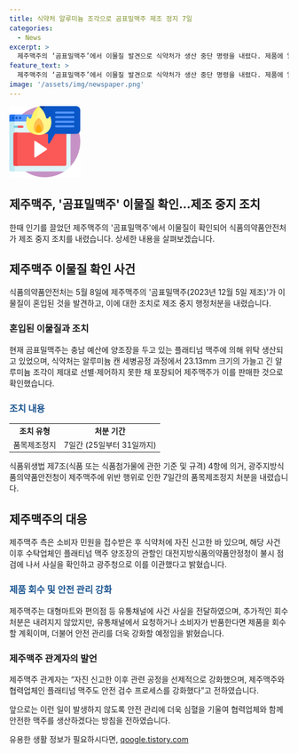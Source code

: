 ```yaml
---
title: 식약처 알루미늄 조각으로 곰표밀맥주 제조 정지 7일
categories:
  - News
excerpt: >
  제주맥주의 ‘곰표밀맥주’에서 이물질 발견으로 식약처가 생산 중단 명령을 내렸다. 제품에 알루미늄 캔 세병과정에서 가늘고 긴 알루미늄 조각이 혼입돼 출고된 것으로 확인되었고, 식약처는 플래티넘 맥주가 제대로 선별‧제어하지 못한 채로 포장하여 제주맥주가 판매한 것으로 밝혔다. 이로 인해 제주맥주는 품목제조정지 처분을 받았으며, 안전 관리를 강화하고 수탁업체인 플래티넘 맥주와의 협력을 강화할 방침이라 밝혔다.
feature_text: >
  제주맥주의 ‘곰표밀맥주’에서 이물질 발견으로 식약처가 생산 중단 명령을 내렸다. 제품에 알루미늄 캔 세병과정에서 가늘고 긴 알루미늄 조각이 혼입돼 출고된 것으로 확인되었고, 식약처는 플래티넘 맥주가 제대로 선별‧제어하지 못한 채로 포장하여 제주맥주가 판매한 것으로 밝혔다. 이로 인해 제주맥주는 품목제조정지 처분을 받았으며, 안전 관리를 강화하고 수탁업체인 플래티넘 맥주와의 협력을 강화할 방침이라 밝혔다.
image: '/assets/img/newspaper.png'
---
```


<p><img src="/assets/img/news.png" alt="rentncar 속보" /></p>

<h2>제주맥주, '곰표밀맥주' 이물질 확인…제조 중지 조치</h2>

<p data-ke-size="size16">한때 인기를 끌었던 제주맥주의 '곰표밀맥주'에서 이물질이 확인되어 식품의약품안전처가 제조 중지 조치를 내렸습니다. 상세한 내용을 살펴보겠습니다.</p>

<h2 data-ke-size="size26">제주맥주 이물질 확인 사건</h2>

<p data-ke-size="size16">식품의약품안전처는 5월 8일에 제주맥주의 '곰표밀맥주(2023년 12월 5일 제조)'가 이물질이 혼입된 것을 발견하고, 이에 대한 조치로 제조 중지 행정처분을 내렸습니다.</p>

<h3>혼입된 이물질과 조치</h3>

<p data-ke-size="size16">현재 곰표밀맥주는 충남 예산에 양조장을 두고 있는 플래티넘 맥주에 의해 위탁 생산되고 있었으며, 식약처는 알루미늄 캔 세병공정 과정에서 23.13mm 크기의 가늘고 긴 알루미늄 조각이 제대로 선별‧제어하지 못한 채 포장되어 제주맥주가 이를 판매한 것으로 확인했습니다.</p>

<h3><b><span style="color: #1a5490;">조치 내용</span></b></h3>

<table>
    <tr>
        <td style="text-align: center; height: 17px;"><b>조치 유형</b></td>
        <td style="text-align: center; height: 17px;"><b>처분 기간</b></td>
    </tr>
    <tr>
        <td style="text-align: center; height: 17px;">품목제조정지</td>
        <td style="text-align: center; height: 17px;">7일간 (25일부터 31일까지)</td>
    </tr>
</table>

<p data-ke-size="size16">식품위생법 제7조(식품 또는 식품첨가물에 관한 기준 및 규격) 4항에 의거, 광주지방식품의약품안전청이 제주맥주에 위반 행위로 인한 7일간의 품목제조정지 처분을 내렸습니다.</p>

<h2 data-ke-size="size26">제주맥주의 대응</h2>

<p data-ke-size="size16">제주맥주 측은 소비자 민원을 접수받은 후 식약처에 자진 신고한 바 있으며, 해당 사건 이후 수탁업체인 플래티넘 맥주 양조장의 관할인 대전지방식품의약품안정청이 불시 점검에 나서 사실을 확인하고 광주청으로 이를 이관했다고 밝혔습니다.</p>

<h3><b><span style="color: #1a5490;">제품 회수 및 안전 관리 강화</span></b></h3>

<p data-ke-size="size16">제주맥주는 대형마트와 편의점 등 유통채널에 사건 사실을 전달하였으며, 추가적인 회수 처분은 내려지지 않았지만, 유통채널에서 요청하거나 소비자가 반품한다면 제품을 회수할 계획이며, 더불어 안전 관리를 더욱 강화할 예정임을 밝혔습니다.</p>

<h3>제주맥주 관계자의 발언</h3>

<p data-ke-size="size16">제주맥주 관계자는 “자진 신고한 이후 관련 공정을 선제적으로 강화했으며, 제주맥주와 협력업체인 플래티넘 맥주도 안전 검수 프로세스를 강화했다”고 전하였습니다.</p>

<p data-ke-size="size16">앞으로는 이런 일이 발생하지 않도록 안전 관리에 더욱 심혈을 기울여 협력업체와 함께 안전한 맥주를 생산하겠다는 방침을 전하였습니다.</p>
유용한 생활 정보가 필요하시다면, <a href="https://qoogle.tistory.com" rel="dofollow">qoogle.tistory.com</a>


